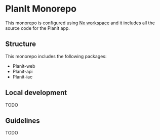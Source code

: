 
# PlanIt Monorepo

This monorepo is configured using [Nx workspace](https://nx.dev) and it includes all the source code for the PlanIt app.

## Structure

This monorepo includes the following packages:

- Planit-web
- Planit-api
- Planit-iac

## Local development

TODO


## Guidelines

TODO